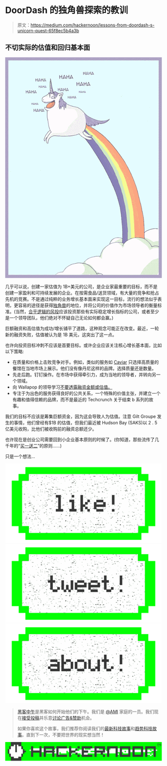 # DoorDash 的独角兽探索的教训

> 原文：<https://medium.com/hackernoon/lessons-from-doordash-s-unicorn-quest-65f8ec5b4a3b>

## 不切实际的估值和回归基本面

![](img/117a8eb34f9e99e2b7487b5df80c3515.png)

几乎可以说，创建一家估值为 1B+美元的公司，是企业家最重要的目标，而不是创建一家盈利和可持续发展的企业。在按需食品/送货领域，有大量的竞争和抢占先机的竞赛。不是通过纯粹的业务增长基本面来实现这一目标，流行的想法似乎表明，更容易的途径是获得[独角兽](https://hackernoon.com/tagged/unicorn)的地位，并将公司的价值作为市场领导者的衡量标准。(当然，[合乎逻辑的风投](http://techcrunch.com/2016/01/15/venture-capital-is-terrible-at-online-shopping/)应该投资那些有实际稳定增长指标的公司，或者至少是一个领导团队，他们绝对不怀疑自己无论如何都会赢。)

巨额融资和高估值为成功/增长铺平了道路，这种观念可能正在改变。最近，一轮新的融资失败，估值被认为是 1B 美元，这突出了这一点。

也许向投资目标冲刺不应该是首要目标。或许企业应该关注核心增长基本面，比如以下策略:

*   在质量和价格上击败竞争对手。例如，类似的服务如 [Caviar](https://www.trycaviar.com/) 只选择高质量的餐馆在当地市场上展示。他们没有像丹尼这样的品牌。选择质量还是数量。
*   先走后跑。钉钉操作。在市场中获得牵引力，成为当地的领导者，并转向另一个领域。
*   向 Wallapop 的领导学习[不要透露融资金额或估值。](http://zingeron.tk/2015/12/08/why-wallapop-ceo-agustin-gomez-does-not-wish-to-discuss-fundraising/)
*   专注于为出色的服务获得良好的公共关系，一个特殊的价值主张，并建立一个有趣和值得信赖的品牌，而不是最近的 Techcrunch 关于结束 b 系列的故事。

我们的目标不应该是筹集巨额资金，因为这会导致人为估值。注意 Gilt Groupe 发生的事情，他们曾经有$1B 的估值，但我们最近被 Hudson Bay (SAKS)以 2 . 5 亿美元收购，比他们被收购前的融资总额还少。

也许现在是创业公司需要回到小企业基本原则的时候了。(你知道，那些流传了几千年的“[买一送二](http://genius.com/3994266)”的原则……)

只是一个想法…

[![](img/50ef4044ecd4e250b5d50f368b775d38.png)](http://bit.ly/HackernoonFB)[![](img/979d9a46439d5aebbdcdca574e21dc81.png)](https://goo.gl/k7XYbx)[![](img/2930ba6bd2c12218fdbbf7e02c8746ff.png)](https://goo.gl/4ofytp)

> [黑客中午](http://bit.ly/Hackernoon)是黑客如何开始他们的下午。我们是 [@AMI](http://bit.ly/atAMIatAMI) 家庭的一员。我们现在[接受投稿](http://bit.ly/hackernoonsubmission)并乐意[讨论广告&赞助](mailto:partners@amipublications.com)机会。
> 
> 如果你喜欢这个故事，我们推荐你阅读我们的[最新科技故事](http://bit.ly/hackernoonlatestt)和[趋势科技故事](https://hackernoon.com/trending)。直到下一次，不要把世界的现实想当然！

[![](img/be0ca55ba73a573dce11effb2ee80d56.png)](https://goo.gl/Ahtev1)